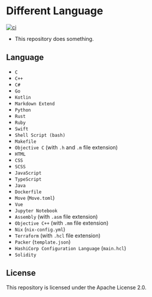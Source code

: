 # Different Language
[![ci](https://github.com/ttiimmothy/different-languages/actions/workflows/ci.yml/badge.svg)](https://github.com/ttiimmothy/different-languages/actions/workflows/ci.yml)

- This repository does something.

## Language

- `C`
- `C++`
- `C#`
- `Go`
- `Kotlin`
- `Markdown Extend`
- `Python`
- `Rust`
- `Ruby`
- `Swift`
- `Shell Script (bash)`
- `Makefile`
- `Objective C` (with `.h` and `.m` file extension)
- `HTML`
- `CSS`
- `SCSS`
- `JavaScript`
- `TypeScript`
- `Java`
- `Dockerfile`
- `Move` (`Move.toml`)
- `Vue`
- `Jupyter Notebook`
- `Assembly` (with `.asm` file extension)
- `Objective C++` (with `.mm` file extension)
- `Nix` (`nix-config.yml`)
- `Terraform` (with `.hcl` file extension)
- `Packer` (`template.json`)
- `HashiCorp Configuration Language` (`main.hcl`)
- `Solidity`

## License

This repository is licensed under the Apache License 2.0.